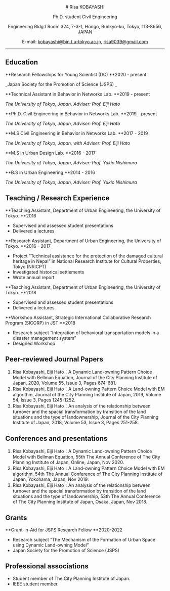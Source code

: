 <!-- Copy and paste the converted output. -->

<!-----
NEW: Check the "Suppress top comment" option to remove this info from the output.

Conversion time: 0.976 seconds.


Using this Markdown file:

1. Paste this output into your source file.
2. See the notes and action items below regarding this conversion run.
3. Check the rendered output (headings, lists, code blocks, tables) for proper
   formatting and use a linkchecker before you publish this page.

Conversion notes:

* Docs to Markdown version 1.0β29
* Wed Jan 20 2021 20:45:36 GMT-0800 (PST)
* Source doc: CV
----->


<div style="text-align: center;">
# Risa KOBAYASHI

Ph.D. student Civil Engineering

Engineering Bldg.1 Room 324, 7-3-1, Hongo, Bunkyo-ku, Tokyo, 113-8656, JAPAN 

E-mail: kobayashi@bin.t.u-tokyo.ac.jp, risa9039@gmail.com

</div>

---



## Education

**Research Fellowships for Young Scientist (DC)	**2020 - present

_Japan Society for the Promotion of Science (JSPS) _

**Technical Assistant in Behavior in Networks Lab. 	**2019 - present

_The University of Tokyo, Japan, Adviser:  Prof. Eiji Hato_

**Ph.D. Civil Engineering in Behavior in Networks Lab. 	**2019 - present

_The University of Tokyo, Japan, Adviser:  Prof. Eiji Hato_

**M.S Civil Engineering in Behavior in Networks Lab.	**2017 - 2019

_The University of Tokyo, Japan, with Adviser:  Prof. Eiji Hato_

**M.S in Urban Design Lab.	**2016 - 2017

_The University of Tokyo, Japan, Adviser:  Prof. Yukio Nishimura_

**B.S in Urban Engineering	**2014 - 2016

_The University of Tokyo, Japan, Adviser:  Prof. Yukio Nishimura_


## Teaching / Research Experience

**Teaching Assistant, Department of  Urban Engineering, the University of Tokyo. 	**2016



*   Supervised and assessed student presentations
*   Delivered a lectures

**Research Assistant, Department of  Urban Engineering, the University of Tokyo. 	**2016 - 2017



*   Project “Technical assistance for the protection of the damaged cultural heritage in Nepal” in National Research Institute for Cultural Properties, Tokyo (NRICPT)
*   Investigated historical settlements
*   Wrote annual report

**Teaching Assistant, Department of  Urban Engineering, the University of Tokyo. 	**2018



*   Supervised and assessed student presentations
*   Delivered a lectures

**Workshop Assistant, Strategic International Collaborative Research Program (SICORP) in JST	**2018



*   Research subject “Integration of behavioral transportation models in a disaster management system”
*   Designed Workshop 


## Peer-reviewed Journal Papers



1. Risa Kobayashi, Eiji Hato：A Dynamic Land-owning Pattern Choice Model with Bellman Equation, Journal of the City Planning Institute of Japan, 2020, Volume 55, Issue 3, Pages 674-681.
2. Risa Kobayashi, Eiji Hato：A Land-owning Pattern Choice Model with EM algorithm, Journal of the City Planning Institute of Japan, 2019, Volume 54, Issue 3, Pages 1245-1252.
3. Risa Kobayashi, Eiji Hato：An analysis of the relationship between turnover and the spacial transformation by transition of the land situations and the type of landownership, Journal of the City Planning Institute of Japan, 2018, Volume 53, Issue 3, Pages 251-258.


## Conferences and presentations



1. Risa Kobayashi, Eiji Hato：A Dynamic Land-owning Pattern Choice Model with Bellman Equation, 55th The Annual Conference of The City Planning Institute of Japan, Online, Japan, Nov 2020.
2. Risa Kobayashi, Eiji Hato：A Land-owning Pattern Choice Model with EM algorithm, 54th The Annual Conference of The City Planning Institute of Japan, Yokohama, Japan, Nov 2019.
3. Risa Kobayashi, Eiji Hato：An analysis of the relationship between turnover and the spacial transformation by transition of the land situations and the type of landownership, 53th The Annual Conference of The City Planning Institute of Japan, Osaka, Japan, Nov 2018.


## Grants

**Grant-in-Aid for JSPS Research Fellow	**2020-2022



*   Research subject “The Mechanism of the Formation of Urban Space using Dynamic Land-owning Model”
*   Japan Society for the Promotion of Science (JSPS)


## Professional associations



*   Student member of The City Planning Institute of Japan.
*   IEEE student member.
